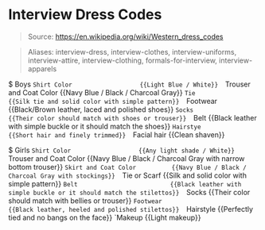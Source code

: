 # Interview Dress Codes

> Source: https://en.wikipedia.org/wiki/Western_dress_codes

> Aliases: interview-dress, interview-clothes, interview-uniforms, interview-attire, interview-clothing, formals-for-interview, interview-apparels

$ Boys
    `Shirt Color                   {{Light Blue / White}} 
    `Trouser and Coat Color        {{Navy Blue / Black / Charcoal Gray}} 
    `Tie                           {{Silk tie and solid color with simple pattern}} 
    `Footwear                      {{Black/Brown leather, laced and polished shoes}} 
    `Socks                         {{Their color should match with shoes or trouser}} 
    `Belt                          {{Black leather with simple buckle or it should match the shoes}} 
    `Hairstye                      {{Short hair and finely trimmed}} 
    `Facial hair                   {{Clean shaven}} 

$ Girls
    `Shirt Color                   {{Any light shade / White}} 
    `Trouser and Coat Color        {{Navy Blue / Black / Charcoal Gray with narrow bottom trouser}} 
    `Skirt and Coat Color          {{Navy Blue / Black / Charcoal Gray with stockings}} 
    `Tie or Scarf                  {{Silk and solid color with simple pattern}} 
    `Belt                          {{Black leather with simple buckle or it should match the stilettos}} 
    `Socks                         {{Their color should match with bellies or trouser}} 
    `Footwear                      {{Black leather, heeled and polished stilettos}} 
    `Hairstyle                     {{Perfectly tied and no bangs on the face}} 
    `Makeup                        {{Light makeup}} 

